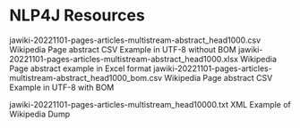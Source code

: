 # NLP4J Resources

jawiki-20221101-pages-articles-multistream-abstract_head1000.csv    Wikipedia Page abstract CSV Example in UTF-8 without BOM
jawiki-20221101-pages-articles-multistream-abstract_head1000.xlsx       Wikipedia Page abstract example in Excel format
jawiki-20221101-pages-articles-multistream-abstract_head1000_bom.csv    Wikipedia Page abstract CSV Example in UTF-8 with BOM

jawiki-20221101-pages-articles-multistream_head10000.txt    XML Example of Wikipedia Dump
